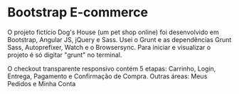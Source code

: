 # Bootstrap E-commerce

O projeto fictício Dog's House (um pet shop online) foi desenvolvido em Bootstrap, Angular JS, jQuery e Sass. 
Usei o Grunt e as dependências Grunt Sass, Autoprefixer, Watch e o Browsersync. Para iniciar e visualizar o projeto é só digitar "grunt" no terminal.

O checkout transparente responsivo contém 5 etapas:
Carrinho, Login, Entrega, Pagamento e Confirmação de Compra. 
Outras áreas: Meus Pedidos e Minha Conta

